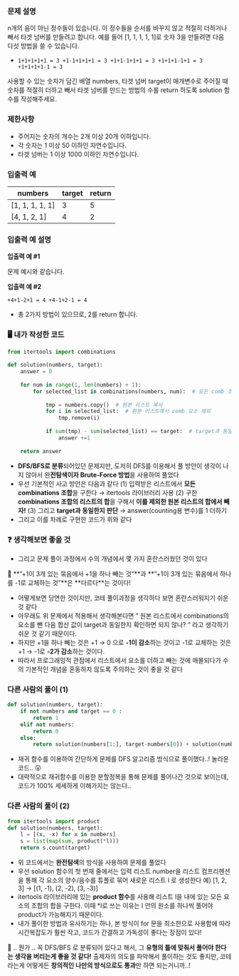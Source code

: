 ### **문제 설명**

n개의 음이 아닌 정수들이 있습니다. 이 정수들을 순서를 바꾸지 않고 적절히 더하거나 빼서 타겟 넘버를 만들려고 합니다. 예를 들어 [1, 1, 1, 1, 1]로 숫자 3을 만들려면 다음 다섯 방법을 쓸 수 있습니다.

- `1+1+1+1+1 = 3
+1-1+1+1+1 = 3
+1+1-1+1+1 = 3
+1+1+1-1+1 = 3
+1+1+1+1-1 = 3`

사용할 수 있는 숫자가 담긴 배열 numbers, 타겟 넘버 target이 매개변수로 주어질 때 숫자를 적절히 더하고 빼서 타겟 넘버를 만드는 방법의 수를 return 하도록 solution 함수를 작성해주세요.

### 제한사항

- 주어지는 숫자의 개수는 2개 이상 20개 이하입니다.
- 각 숫자는 1 이상 50 이하인 자연수입니다.
- 타겟 넘버는 1 이상 1000 이하인 자연수입니다.

### 입출력 예

| numbers | target | return |
| --- | --- | --- |
| [1, 1, 1, 1, 1] | 3 | 5 |
| [4, 1, 2, 1] | 4 | 2 |

### 입출력 예 설명

**입출력 예 #1**

문제 예시와 같습니다.

**입출력 예 #2**

`+4+1-2+1 = 4
+4-1+2-1 = 4`

- 총 2가지 방법이 있으므로, 2를 return 합니다.

### 🖥 내가 작성한 코드

```python
from itertools import combinations

def solution(numbers, target):
    answer = 0
    
    for num in range(1, len(numbers) + 1):
        for selected_list in combinations(numbers, num):  # 모든 comb 조합 구하기
            
            tmp = numbers.copy()  # 원본 리스트 복사
            for i in selected_list:  # 원본 리스트에서 comb 요소 제외
                tmp.remove(i)
                
            if sum(tmp) - sum(selected_list) == target:  # target과 동일한지 판단
                answer +=1 
            
    return answer
```

- **DFS/BFS로 분류**되어있던 문제지만, 도저히 DFS를 이용해서 풀 방안이 생각이 나지 않아서 완**전탐색이자 Brute-Force 방법**을 사용하여 풀었다
- 우선 기본적인 사고 방안은 다음과 같다
(1) 입력받은 리스트에서 **모든 combinations 조합**을 구한다 → itertools 라이브러리 사용
(2) 구한 **combinations 조합의 리스트의 합**을 구해서 **이를 제외한 원본 리스트의 합에서 빼자!**
(3) 그리고 **target과 동일한지 판단**  → answer(counting용 변수)를 1 더하기
- 그리고 이를 차례로 구현한 코드가 위와 같다

### ❓ 생각해보면 좋을 것

- 그리고 문제 풀이 과정에서 수의 개념에서 몇 가지 혼란스러웠던 것이 있다

<aside>
👋 **”+1이 3개 있는 묶음에서 +1을 하나 빼는 것”**과
**”+1이 3개 있는 묶음에서 하나를 -1로 교체하는 것”**은 **다르다**는 것이다!

</aside>

- 어떻게보면 당연한 것이지만, 코테 풀이과정을 생각하다 보면 혼란스러워지기 쉬운 것 같다
- 아무래도 위 문제에서 적용해서 생각해본다면
” 원본 리스트에서 combinations의 요소를 뺀 다음 합산 값이 target과 동일한지 확인하면 되지 않나? “ 라고 생각하기 쉬운 것 같기 때문이다.
- 하지만 +1을 하나 빼는 것은 +1 → 0 으로 **-1이 감소**하는 것이고
-1로 교체하는 것은 +1 → -1로 **-2가 감소**하는 것이다.
- 따라서 프로그래밍적 관점에서 리스트에서 요소를 더하고 빼는 것에 매몰되다가 수의 기본적인 개념을 혼동하지 않도록 주의하는 것이 좋을 것 같다

### 다른 사람의 풀이 (1)

```python
def solution(numbers, target):
    if not numbers and target == 0 :
        return 1
    elif not numbers:
        return 0
    else:
        return solution(numbers[1:], target-numbers[0]) + solution(numbers[1:], target+numbers[0])
```

- 재귀 함수를 이용하여 간단하게 문제를 DFS 알고리즘 방식으로 풀이했다..! 놀라운 코드.. 😮
- 대략적으로 재귀함수를 이용한 분할정복을 통해 문제를 풀어나간 것으로 보이는데, 코드가 100% 세세하게 이해가지는 않는다..

### 다른 사람의 풀이 (2)

```python
from itertools import product
def solution(numbers, target):
    l = [(x, -x) for x in numbers]
    s = list(map(sum, product(*l)))
    return s.count(target)
```

- 위 코드에서는  **완전탐색**의 방식을 사용하여 문제를 풀었다
- 우선 solution 함수의 첫 번재 줄에서는 입력 리스트 number을 리스트 컴프리헨션을 통해 각 요소의 양수/음수를 튜플로 묶어 새로운 리스트 l 로 생성한다
예) [1, 2, 3] → [(1, -1), (2, -2), (3, -3)]
- itertools 라이브러리에 있는 **product 함수**를 사용해 리스트 l을 내에 있는 모든 요소의 조합의 합을 구한다. 이때 *l로 쓰는 이유는 l 안의 원소를 하나씩 풀어야 product가 가능해지기 때문이다.
- 내가 풀이한 방법과 유사하기는 하나, 본 방식이 for 문을 최소한으로 사용함에 따라 시간복잡도가 훨씬 작고, 코드가 간결하고 가독성이 좋다는 장점이 있다!


👋 .. 뭔가 .. 꼭 DFS/BFS 로 분류되어 있다고 해서, 그 **유형의 틀에 맞춰서 풀어야 한다는 생각을 버리는게 좋을 것 같다!** 출제자의 의도를 파악해서 풀이하는 것도 좋지만, 코테라는게 어떻게든 **창의적인 나만의 방식으로도 통과**만 하면 되는거니까..!
